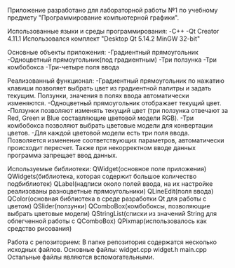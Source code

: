 Приложение разработано для лабораторной работы №1 по учебному предмету "Программирование компьютерной графики".

Использованные языки и среды программирования:
-C++
-Qt Creator 4.11.1 Использовался комплект "Desktop Qt 5.14.2 MinGW 32-bit"

Основные объекты приложения:
-Градиентный прямоугольник
-Одноцветный прямоугольник(под градиентным)
-Три ползунка
-Три комбобокса
-Три-четыре поля ввода

Реализованный функционал:
-Градиентный прямоугольник по нажатию клавиши позволяет выбрать цвет из градиентной палитры и задать текущим. Ползунки, значения в полях ввода автоматически изменяются.
-Одноцветный прямоугольник отображает текущий цвет.
-Ползунки позволяют изменять текущий цвет (три ползунка отвечают за Red, Green и Blue составляющие цветовой модели RGB).
-Три комбобокса позволяют выбрать цветовые модели для конвертации цветов.
-Для каждой цветовой модели есть три поля ввода. Позволяется изменение соответствующих параметров, автоматически происходит пересчет. Также при некорректном вводе данных программа запрещает ввод данных.

Используемые библиотеки:
QWidget(основное поле приложения)
QWidgets(библиотека, которая содержит большое количество подбиблиотек)
QLabel(надписи около полей ввода, на их настройке реализованы разноцветные прямоугольники)
QLineEdit(поля ввода)
QColor(основная библиотека в среде разработки Qt для работы с цветом)
QSlider(ползунки)
QComboBox(комбобоксы, позволяющие выбрать цветовые модели)
QStringList(списки из значений String для облегченной работы с QComboBox)
QPixmap(использовалось как средство рисования)

Работа с репозиторием:
В папке репозитория содержатся несколько исходных файлов. Основные файлы:
widget.cpp
widget.h
main.cpp
Остальные файлы являются вспомогательными.
